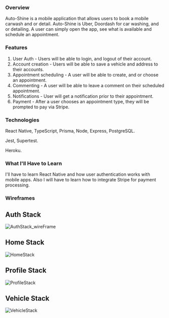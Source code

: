 ### Overview
Auto-Shine is a mobile application that allows users to book a mobile carwash and or detail. Auto-Shine is Uber, Doordash for car washing, and or detailing. A user can simply open the app, see what is available and schedule an appointment.


### Features
1. User Auth - Users will be able to login, and logout of their account.
2. Account creation - Users will be able to save a vehicle and address to their accounts.
3. Appointment scheduling - A user will be able to create, and or choose an appointment.
4. Commenting - A user will be able to leave a comment on their scheduled appointment. 
5. Notifications - User will get a notification prior to their appointment.
6. Payment - After a user chooses an appointment type, they will be prompted to pay via Stripe.

### Technologies
React Native, 
TypeScript, 
Prisma, 
Node, 
Express, 
PostgreSQL.

Jest, 
Supertest.

Heroku.

### What I'll Have to Learn
I'll have to learn React Native and how user authentication works with mobile apps. Also I will have to learn how to integrate Stripe for payment processing. 

### Wireframes

## Auth Stack 
![AuthStack_wireFrame](https://user-images.githubusercontent.com/11067335/147862634-246a7332-df07-477d-aad9-0e15cca53bd4.jpeg)

## Home Stack 
![HomeStack](https://user-images.githubusercontent.com/11067335/147862644-d3a5b303-986c-482c-a314-0da5611cf86c.jpeg)

## Profile Stack 
![ProfileStack](https://user-images.githubusercontent.com/11067335/147862656-062daa55-2913-4b76-a4a9-d22ee20d9552.jpeg)

## Vehicle Stack
![VehicleStack](https://user-images.githubusercontent.com/11067335/147862665-578d32cf-0477-4df5-9519-7abb676f51df.jpeg)
